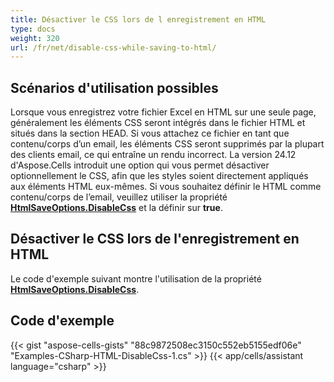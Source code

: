 ```yaml
---
title: Désactiver le CSS lors de l enregistrement en HTML
type: docs
weight: 320
url: /fr/net/disable-css-while-saving-to-html/
---
```


## **Scénarios d'utilisation possibles**

Lorsque vous enregistrez votre fichier Excel en HTML sur une seule page, généralement les éléments CSS seront intégrés dans le fichier HTML et situés dans la section HEAD. Si vous attachez ce fichier en tant que contenu/corps d’un email, les éléments CSS seront supprimés par la plupart des clients email, ce qui entraîne un rendu incorrect. La version 24.12 d'Aspose.Cells introduit une option qui vous permet désactiver optionnellement le CSS, afin que les styles soient directement appliqués aux éléments HTML eux-mêmes. Si vous souhaitez définir le HTML comme contenu/corps de l’email, veuillez utiliser la propriété [**HtmlSaveOptions.DisableCss**](https://reference.aspose.com/cells/net/aspose.cells/htmlsaveoptions/properties/disablecss) et la définir sur **true**.



## **Désactiver le CSS lors de l'enregistrement en HTML**

Le code d'exemple suivant montre l'utilisation de la propriété [**HtmlSaveOptions.DisableCss**](https://reference.aspose.com/cells/net/aspose.cells/htmlsaveoptions/properties/disablecss). 



## **Code d'exemple**

{{< gist "aspose-cells-gists" "88c9872508ec3150c552eb5155edf06e" "Examples-CSharp-HTML-DisableCss-1.cs" >}}
{{< app/cells/assistant language="csharp" >}}
